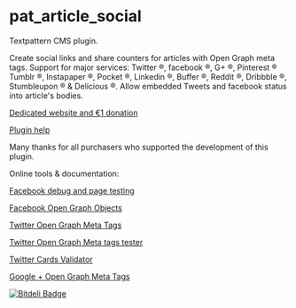 pat_article_social
==================

Textpattern CMS plugin.

Create social links and share counters for articles with Open Graph meta tags.
Support for major services: Twitter ®, facebook ®, G+ ®, Pinterest ® Tumblr ®, Instapaper ®, Pocket ®, Linkedin ®, Buffer ®, Reddit ®, Dribbble ®, Stumbleupon ® & Delicious ®. Allow embedded Tweets and facebook status into article's bodies.

[Dedicated website and €1 donation](http://pat-article-social.cara-tm.com/ "Go")

[Plugin help](https://github.com/cara-tm/pat_article_social/blob/master/help.md "Go")

Many thanks for all purchasers who supported the development of this plugin.

Online tools & documentation:

[Facebook debug and page testing](https://developers.facebook.com/tools/debug/)

[Facebook Open Graph Objects](https://developers.facebook.com/docs/sharing/opengraph/using-objects)

[Twitter Open Graph Meta Tags](https://dev.twitter.com/cards/getting-started)

[Twitter Open Graph Meta tags tester](https://coveloping.com/tools/open-graph-tag-tester)

[Twitter Cards Validator](https://cards-dev.twitter.com/validator)

[Google + Open Graph Meta Tags](https://developers.google.com/+/web/snippet/)


[![Bitdeli Badge](https://d2weczhvl823v0.cloudfront.net/cara-tm/pat_article_social/trend.png)](https://bitdeli.com/free "Bitdeli Badge")

